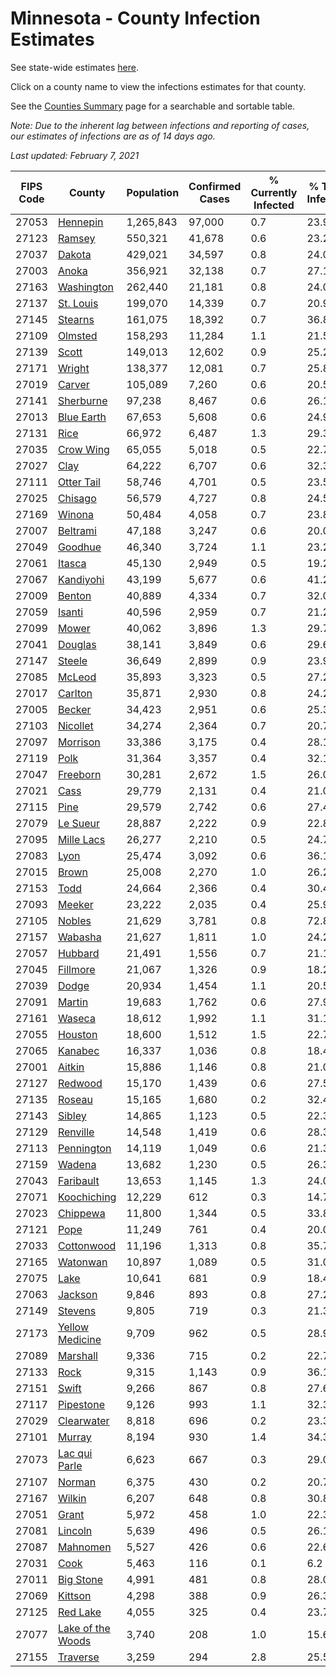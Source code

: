 # Minnesota - County Infection Estimates

See state-wide estimates [here](/infections/us-mn).

Click on a county name to view the infections estimates for that county.

See the [Counties Summary](/infections/summary-counties) page for a searchable and sortable table.

*Note: Due to the inherent lag between infections and reporting of cases, our estimates of infections are as of 14 days ago.*

*Last updated: February 7, 2021*

|   FIPS Code |                                 County |   Population |   Confirmed Cases |   % Currently Infected |   % Total Infected |
|-------------|----------------------------------------|--------------|-------------------|------------------------|--------------------|
|       27053 |                   [Hennepin](hennepin) |    1,265,843 |            97,000 |                    0.7 |               23.9 |
|       27123 |                       [Ramsey](ramsey) |      550,321 |            41,678 |                    0.6 |               23.2 |
|       27037 |                       [Dakota](dakota) |      429,021 |            34,597 |                    0.8 |               24.0 |
|       27003 |                         [Anoka](anoka) |      356,921 |            32,138 |                    0.7 |               27.1 |
|       27163 |               [Washington](washington) |      262,440 |            21,181 |                    0.8 |               24.0 |
|       27137 |                 [St. Louis](st.-louis) |      199,070 |            14,339 |                    0.7 |               20.9 |
|       27145 |                     [Stearns](stearns) |      161,075 |            18,392 |                    0.7 |               36.8 |
|       27109 |                     [Olmsted](olmsted) |      158,293 |            11,284 |                    1.1 |               21.5 |
|       27139 |                         [Scott](scott) |      149,013 |            12,602 |                    0.9 |               25.2 |
|       27171 |                       [Wright](wright) |      138,377 |            12,081 |                    0.7 |               25.8 |
|       27019 |                       [Carver](carver) |      105,089 |             7,260 |                    0.6 |               20.5 |
|       27141 |                 [Sherburne](sherburne) |       97,238 |             8,467 |                    0.6 |               26.1 |
|       27013 |               [Blue Earth](blue-earth) |       67,653 |             5,608 |                    0.6 |               24.9 |
|       27131 |                           [Rice](rice) |       66,972 |             6,487 |                    1.3 |               29.3 |
|       27035 |                 [Crow Wing](crow-wing) |       65,055 |             5,018 |                    0.5 |               22.7 |
|       27027 |                           [Clay](clay) |       64,222 |             6,707 |                    0.6 |               32.3 |
|       27111 |               [Otter Tail](otter-tail) |       58,746 |             4,701 |                    0.5 |               23.5 |
|       27025 |                     [Chisago](chisago) |       56,579 |             4,727 |                    0.8 |               24.5 |
|       27169 |                       [Winona](winona) |       50,484 |             4,058 |                    0.7 |               23.8 |
|       27007 |                   [Beltrami](beltrami) |       47,188 |             3,247 |                    0.6 |               20.0 |
|       27049 |                     [Goodhue](goodhue) |       46,340 |             3,724 |                    1.1 |               23.2 |
|       27061 |                       [Itasca](itasca) |       45,130 |             2,949 |                    0.5 |               19.2 |
|       27067 |                 [Kandiyohi](kandiyohi) |       43,199 |             5,677 |                    0.6 |               41.2 |
|       27009 |                       [Benton](benton) |       40,889 |             4,334 |                    0.7 |               32.0 |
|       27059 |                       [Isanti](isanti) |       40,596 |             2,959 |                    0.7 |               21.2 |
|       27099 |                         [Mower](mower) |       40,062 |             3,896 |                    1.3 |               29.7 |
|       27041 |                     [Douglas](douglas) |       38,141 |             3,849 |                    0.6 |               29.6 |
|       27147 |                       [Steele](steele) |       36,649 |             2,899 |                    0.9 |               23.9 |
|       27085 |                       [McLeod](mcleod) |       35,893 |             3,323 |                    0.5 |               27.2 |
|       27017 |                     [Carlton](carlton) |       35,871 |             2,930 |                    0.8 |               24.2 |
|       27005 |                       [Becker](becker) |       34,423 |             2,951 |                    0.6 |               25.3 |
|       27103 |                   [Nicollet](nicollet) |       34,274 |             2,364 |                    0.7 |               20.7 |
|       27097 |                   [Morrison](morrison) |       33,386 |             3,175 |                    0.4 |               28.1 |
|       27119 |                           [Polk](polk) |       31,364 |             3,357 |                    0.4 |               32.1 |
|       27047 |                   [Freeborn](freeborn) |       30,281 |             2,672 |                    1.5 |               26.0 |
|       27021 |                           [Cass](cass) |       29,779 |             2,131 |                    0.4 |               21.0 |
|       27115 |                           [Pine](pine) |       29,579 |             2,742 |                    0.6 |               27.4 |
|       27079 |                   [Le Sueur](le-sueur) |       28,887 |             2,222 |                    0.9 |               22.8 |
|       27095 |               [Mille Lacs](mille-lacs) |       26,277 |             2,210 |                    0.5 |               24.7 |
|       27083 |                           [Lyon](lyon) |       25,474 |             3,092 |                    0.6 |               36.1 |
|       27015 |                         [Brown](brown) |       25,008 |             2,270 |                    1.0 |               26.2 |
|       27153 |                           [Todd](todd) |       24,664 |             2,366 |                    0.4 |               30.4 |
|       27093 |                       [Meeker](meeker) |       23,222 |             2,035 |                    0.4 |               25.9 |
|       27105 |                       [Nobles](nobles) |       21,629 |             3,781 |                    0.8 |               72.8 |
|       27157 |                     [Wabasha](wabasha) |       21,627 |             1,811 |                    1.0 |               24.2 |
|       27057 |                     [Hubbard](hubbard) |       21,491 |             1,556 |                    0.7 |               21.1 |
|       27045 |                   [Fillmore](fillmore) |       21,067 |             1,326 |                    0.9 |               18.2 |
|       27039 |                         [Dodge](dodge) |       20,934 |             1,454 |                    1.1 |               20.5 |
|       27091 |                       [Martin](martin) |       19,683 |             1,762 |                    0.6 |               27.9 |
|       27161 |                       [Waseca](waseca) |       18,612 |             1,992 |                    1.1 |               31.1 |
|       27055 |                     [Houston](houston) |       18,600 |             1,512 |                    1.5 |               22.7 |
|       27065 |                     [Kanabec](kanabec) |       16,337 |             1,036 |                    0.8 |               18.4 |
|       27001 |                       [Aitkin](aitkin) |       15,886 |             1,146 |                    0.8 |               21.0 |
|       27127 |                     [Redwood](redwood) |       15,170 |             1,439 |                    0.6 |               27.5 |
|       27135 |                       [Roseau](roseau) |       15,165 |             1,680 |                    0.2 |               32.4 |
|       27143 |                       [Sibley](sibley) |       14,865 |             1,123 |                    0.5 |               22.3 |
|       27129 |                   [Renville](renville) |       14,548 |             1,419 |                    0.6 |               28.3 |
|       27113 |               [Pennington](pennington) |       14,119 |             1,049 |                    0.6 |               21.3 |
|       27159 |                       [Wadena](wadena) |       13,682 |             1,230 |                    0.5 |               26.3 |
|       27043 |                 [Faribault](faribault) |       13,653 |             1,145 |                    1.3 |               24.0 |
|       27071 |             [Koochiching](koochiching) |       12,229 |               612 |                    0.3 |               14.7 |
|       27023 |                   [Chippewa](chippewa) |       11,800 |             1,344 |                    0.5 |               33.8 |
|       27121 |                           [Pope](pope) |       11,249 |               761 |                    0.4 |               20.0 |
|       27033 |               [Cottonwood](cottonwood) |       11,196 |             1,313 |                    0.8 |               35.7 |
|       27165 |                   [Watonwan](watonwan) |       10,897 |             1,089 |                    0.5 |               31.0 |
|       27075 |                           [Lake](lake) |       10,641 |               681 |                    0.9 |               18.4 |
|       27063 |                     [Jackson](jackson) |        9,846 |               893 |                    0.8 |               27.2 |
|       27149 |                     [Stevens](stevens) |        9,805 |               719 |                    0.3 |               21.3 |
|       27173 |     [Yellow Medicine](yellow-medicine) |        9,709 |               962 |                    0.5 |               28.9 |
|       27089 |                   [Marshall](marshall) |        9,336 |               715 |                    0.2 |               22.7 |
|       27133 |                           [Rock](rock) |        9,315 |             1,143 |                    0.9 |               36.1 |
|       27151 |                         [Swift](swift) |        9,266 |               867 |                    0.8 |               27.6 |
|       27117 |                 [Pipestone](pipestone) |        9,126 |               993 |                    1.1 |               32.3 |
|       27029 |               [Clearwater](clearwater) |        8,818 |               696 |                    0.2 |               23.3 |
|       27101 |                       [Murray](murray) |        8,194 |               930 |                    1.4 |               34.3 |
|       27073 |         [Lac qui Parle](lac-qui-parle) |        6,623 |               667 |                    0.3 |               29.0 |
|       27107 |                       [Norman](norman) |        6,375 |               430 |                    0.2 |               20.7 |
|       27167 |                       [Wilkin](wilkin) |        6,207 |               648 |                    0.8 |               30.8 |
|       27051 |                         [Grant](grant) |        5,972 |               458 |                    1.0 |               22.3 |
|       27081 |                     [Lincoln](lincoln) |        5,639 |               496 |                    0.5 |               26.1 |
|       27087 |                   [Mahnomen](mahnomen) |        5,527 |               426 |                    0.6 |               22.6 |
|       27031 |                           [Cook](cook) |        5,463 |               116 |                    0.1 |                6.2 |
|       27011 |                 [Big Stone](big-stone) |        4,991 |               481 |                    0.8 |               28.0 |
|       27069 |                     [Kittson](kittson) |        4,298 |               388 |                    0.9 |               26.3 |
|       27125 |                   [Red Lake](red-lake) |        4,055 |               325 |                    0.4 |               23.7 |
|       27077 | [Lake of the Woods](lake-of-the-woods) |        3,740 |               208 |                    1.0 |               15.6 |
|       27155 |                   [Traverse](traverse) |        3,259 |               294 |                    2.8 |               25.5 |